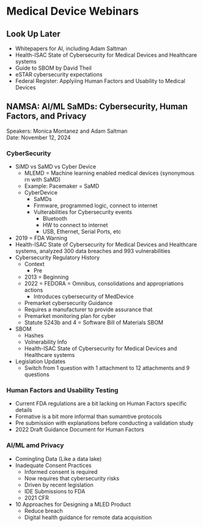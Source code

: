 # Medical Device Webinars

## Look Up Later

* Whitepapers for AI, including Adam Saltman
* Health-ISAC State of Cybersecurity for Medical Devices and Healthcare systems
* Guide to  SBOM by David Theil
* eSTAR cybersecurity expectations
* Federal Register: Applyiing Human Factors and Usability to Medical Devices

## NAMSA: AI/ML SaMDs: Cybersecurity, Human Factors, and Privacy

Speakers: Monica Montanez and Adam Saltman  
Date: November 12, 2024

### CyberSecurity

* SiMD vs SaMD vs Cyber Device
  * MLEMD = Machine learning enabled medical devices (synonymous rn with SaMD)
  * Example: Pacemaker = SaMD
  * CyberDevice
    * SaMDs
    * Firmware, programmed logic, connect to internet
    * Vulterabilities for Cybersecurity events
      * Bluetooth
      * HW to connect to internet
      * USB, Ethernet, Serial Ports, etc
* 2019 = FDA Warning
* Health-ISAC State of Cybersecurity for Medical Devices and Healthcare systems, analyzed 300 data breaches and 993 vulnerabilities
* Cybersecurity Regulatory History
  * Context
    * Pre
  * 2013 = Beginning
  * 2022 = FEDORA = Omnibus, consolidations and appropriations actions
    * Introduces cybersecurity of MedDevice
  * Premarket cybersecurity Guidance
  * Requires a manufacturer to provide assurance that
  * Premarket monitoring plan for cyber
  * Statute 5243b and 4 = Software Bill of Materials SBOM
* SBOM
  * Hashes
  * Volnerability Info
  * Health-ISAC State of Cybersecurity for Medical Devices and Healthcare systems
* Legislation Updates
  * Switch from 1 question with 1 attachment to 12 attachments and 9 questions

### Human Factors and Usability Testing

* Current FDA regulations are a bit lacking on Human Factors specific details
* Formative is a bit more informal than sumamtive protocols
* Pre submission with explanations before conducting a validation study
* 2022 Draft Guidance Document for Human Factors

### AI/ML amd Privacy

* Comingling Data (Like a data lake)
* Inadequate Consent Practices
  * Informed consent is required
  * Now requires that cybersecurity risks
  * Driven by recent legislation
  * IDE Submissions to FDA
  * 2021 CFR
* 10 Approaches for Designing a MLED Product
  * Reduce breach
  * Digital health guidance for remote data acquisition
